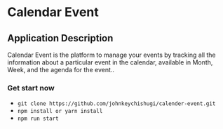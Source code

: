 # Calendar Event
## Application Description

Calendar Event is the platform to manage your events by tracking all the information about a particular event in the calendar, available in Month, Week, and the agenda for the event..
### Get start now

- `git clone https://github.com/johnkeychishugi/calender-event.git`
- `npm install or yarn install`
- `npm run start`

